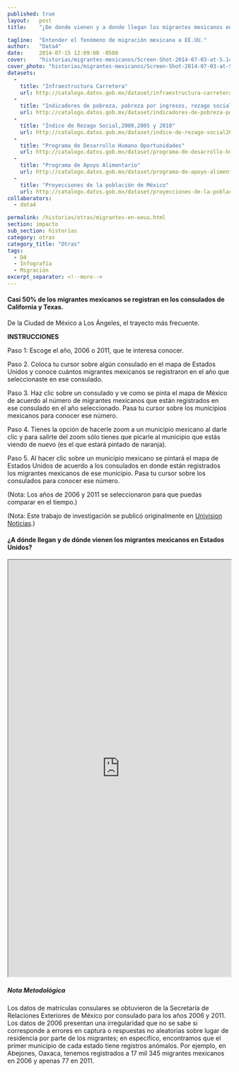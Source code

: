 ```yaml
---
published: true
layout:   post
title:    "¿De donde vienen y a donde llegan los migrantes mexicanos en EE.UU.?"

tagline:  "Entender el fenómeno de migración mexicana a EE.UU."
author:   "Data4"
date:     2014-07-15 12:09:00 -0500
cover:    "historias/migrantes-mexicanos/Screen-Shot-2014-07-03-at-5.14.22-PM1-480x225.png"
cover_photo: "historias/migrantes-mexicanos/Screen-Shot-2014-07-03-at-5.14.22-PM1-701x400.png"
datasets:
  -
    title: "Infraestructura Carretera"
    url: http://catalogo.datos.gob.mx/dataset/infraestructura-carretera
  -
    title: "Indicadores de pobreza, pobreza por ingresos, rezago social y gini 2010"
    url: http://catalogo.datos.gob.mx/dataset/indicadores-de-pobreza-pobreza-por-ingresos-rezago-social-y-gini-2010-municipal
  -
    title: "Índice de Rezago Social,2000,2005 y 2010"
    url: http://catalogo.datos.gob.mx/dataset/indice-de-rezago-social20002005-y-2010-nacionalestatalmunicipal-y-localidad
  -
    title: "Programa de Desarrollo Humano Oportunidades"
    url: http://catalogo.datos.gob.mx/dataset/programa-de-desarrollo-humano-oportunidades
  -
    title: "Programa de Apoyo Alimentario"
    url: http://catalogo.datos.gob.mx/dataset/programa-de-apoyo-alimentario
  -
    title: "Proyecciones de la población de México"
    url: http://catalogo.datos.gob.mx/dataset/proyecciones-de-la-poblacion-de-mexico
collaborators:
  - data4

permalink: /historias/otras/migrantes-en-eeuu.html
section: impacto
sub_section: historias
category: otras
category_title: "Otras"
tags:
  - D4
  - Infografía
  - Migración
excerpt_separator: <!--more-->
---
```


#### Casi 50% de los migrantes mexicanos se registran en los consulados de California y Texas.

<!--more-->

De la Ciudad de México a Los Ángeles, el trayecto más frecuente.

**INSTRUCCIONES**

Paso 1: Escoge el año, 2006 o 2011, que te interesa conocer.

Paso 2. Coloca tu cursor sobre algún consulado en el mapa de Estados Unidos y conoce cuántos migrantes mexicanos se registraron en el año que seleccionaste en ese consulado.

Paso 3. Haz clic sobre un consulado y ve como se pinta el mapa de México de acuerdo al número de migrantes mexicanos que están registrados en ese consulado en el año seleccionado. Pasa tu cursor sobre los municipios mexicanos para conocer ese número.

Paso 4. Tienes la opción de hacerle zoom a un municipio mexicano al darle clic y para salirte del zoom sólo tienes que picarle al municipio que estás viendo de nuevo (es el que estará pintado de naranja).

Paso 5. Al hacer clic sobre un municipio mexicano se pintará el mapa de Estados Unidos de acuerdo a los consulados en donde están registrados los migrantes mexicanos de ese municipio. Pasa tu cursor sobre los consulados para conocer ese número.

(Nota: Los años de 2006 y 2011 se seleccionaron para que puedas comparar en el tiempo.)

(Nota: Este trabajo de investigación se publicó originalmente en [Univision Noticias](http://datos.gob.mx/a-donde-llegan-y-de-donde-vienen-los-migrantes-mexicanos-en-estados-unidos/%20http://www.univision.com/interactivos/openpage/2013-09-23/a-donde-llegan-y-de).)

#### ¿A dónde llegan y de dónde vienen los migrantes mexicanos en Estados Unidos? 

<iframe src="http://eduardoclark.github.io/MapaD4/" width="100%" height="940px" scrolling="no"></iframe>

##### Nota Metodológica

Los datos de matriculas consulares se obtuvieron de la Secretaría de Relaciones Exteriores de México por consulado para los años 2006 y 2011. Los datos de 2006 presentan una irregularidad que no se sabe si corresponde a errores en captura o respuestas no aleatorias sobre lugar de residencia por parte de los migrantes; en especifico, encontramos que el primer municipio de cada estado tiene registros anómalos. Por ejemplo, en Abejones, Oaxaca, tenemos registrados a 17 mil 345 migrantes mexicanos en 2006 y apenas 77 en 2011.



